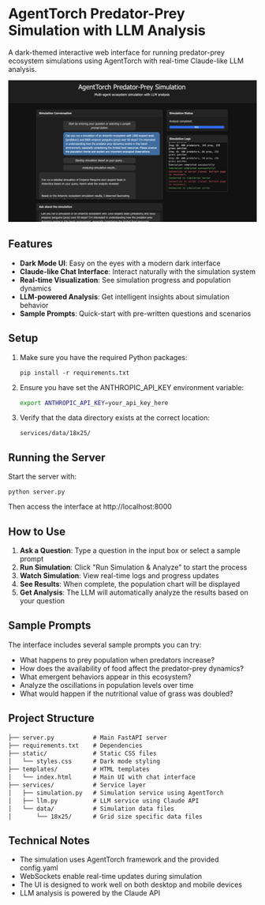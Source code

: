 # AgentTorch Predator-Prey Simulation with LLM Analysis

A dark-themed interactive web interface for running predator-prey ecosystem simulations using AgentTorch with real-time Claude-like LLM analysis.

![AgentTorch Simulation Interface](https://github.com/AgentTorch/mcp/blob/mcp-fix/static/images/agent-torch-mcp.png)

## Features

- **Dark Mode UI**: Easy on the eyes with a modern dark interface
- **Claude-like Chat Interface**: Interact naturally with the simulation system
- **Real-time Visualization**: See simulation progress and population dynamics
- **LLM-powered Analysis**: Get intelligent insights about simulation behavior
- **Sample Prompts**: Quick-start with pre-written questions and scenarios

## Setup

1. Make sure you have the required Python packages:
   ```
   pip install -r requirements.txt
   ```

2. Ensure you have set the ANTHROPIC_API_KEY environment variable:
   ```bash
   export ANTHROPIC_API_KEY=your_api_key_here
   ```

3. Verify that the data directory exists at the correct location:
   ```
   services/data/18x25/
   ```

## Running the Server

Start the server with:
```
python server.py
```

Then access the interface at http://localhost:8000

## How to Use

1. **Ask a Question**: Type a question in the input box or select a sample prompt
2. **Run Simulation**: Click "Run Simulation & Analyze" to start the process
3. **Watch Simulation**: View real-time logs and progress updates
4. **See Results**: When complete, the population chart will be displayed
5. **Get Analysis**: The LLM will automatically analyze the results based on your question

## Sample Prompts

The interface includes several sample prompts you can try:
- What happens to prey population when predators increase?
- How does the availability of food affect the predator-prey dynamics?
- What emergent behaviors appear in this ecosystem?
- Analyze the oscillations in population levels over time
- What would happen if the nutritional value of grass was doubled?

## Project Structure

```
├── server.py           # Main FastAPI server
├── requirements.txt    # Dependencies
├── static/             # Static CSS files
│   └── styles.css      # Dark mode styling
├── templates/          # HTML templates
│   └── index.html      # Main UI with chat interface
├── services/           # Service layer
│   ├── simulation.py   # Simulation service using AgentTorch
│   ├── llm.py          # LLM service using Claude API
│   └── data/           # Simulation data files
│       └── 18x25/      # Grid size specific data files
```

## Technical Notes

- The simulation uses AgentTorch framework and the provided config.yaml
- WebSockets enable real-time updates during simulation
- The UI is designed to work well on both desktop and mobile devices
- LLM analysis is powered by the Claude API
